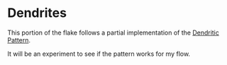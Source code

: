 # Dendrites

This portion of the flake follows a partial implementation of the [Dendritic Pattern](https://github.com/mightyiam/dendritic).

It will be an experiment to see if the pattern works for my flow.
